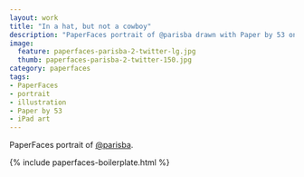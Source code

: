 ```yaml
---
layout: work
title: "In a hat, but not a cowboy"
description: "PaperFaces portrait of @parisba drawn with Paper by 53 on an iPad."
image: 
  feature: paperfaces-parisba-2-twitter-lg.jpg
  thumb: paperfaces-parisba-2-twitter-150.jpg
category: paperfaces
tags: 
- PaperFaces
- portrait
- illustration
- Paper by 53
- iPad art
---
```


PaperFaces portrait of [@parisba](http://twitter.com/parisba).

{% include paperfaces-boilerplate.html %}